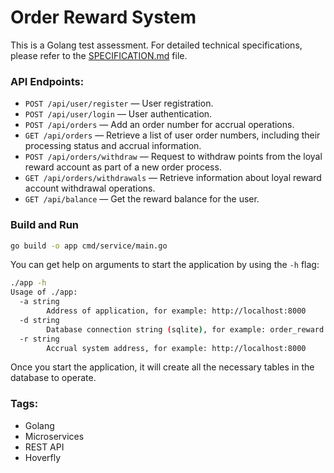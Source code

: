 # Order Reward System 

This is a Golang test assessment. 
For detailed technical specifications, please refer to the [SPECIFICATION.md](https://github.com/alexgaas/order-reward/blob/main/SPECIFICATION.md) file.

### API Endpoints:

* `POST /api/user/register` — User registration.
* `POST /api/user/login` — User authentication.
* `POST /api/orders` — Add an order number for accrual operations.
* `GET /api/orders` — Retrieve a list of user order numbers, including their processing status and accrual information.
* `POST /api/orders/withdraw` — Request to withdraw points from the loyal reward account as part of a new order process.
* `GET /api/orders/withdrawals` — Retrieve information about loyal reward account withdrawal operations.
* `GET /api/balance` — Get the reward balance for the user.

### Build and Run

```BASH
go build -o app cmd/service/main.go
```

You can get help on arguments to start the application by using the `-h` flag:

```BASH
./app -h
Usage of ./app:
  -a string
        Address of application, for example: http://localhost:8000
  -d string
        Database connection string (sqlite), for example: order_reward.db
  -r string
        Accrual system address, for example: http://localhost:8000
```

Once you start the application, it will create all the necessary tables in the database to operate.

### Tags:
* Golang
* Microservices
* REST API
* Hoverfly